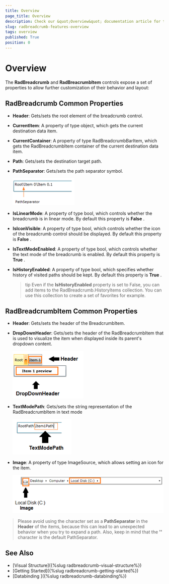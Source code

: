 ```yaml
---
title: Overview
page_title: Overview
description: Check our &quot;Overview&quot; documentation article for the RadBreadcrumb {{ site.framework_name }} control.
slug: radbreadcrumb-features-overview
tags: overview
published: True
position: 0
---
```


# Overview

The __RadBreadcrumb__ and __RadBreacrumbItem__ controls expose a set of properties to allow further customization of their behavior and layout:

## RadBreadcrumb Common Properties

* __Header__: Gets/sets the root element of the breadcrumb control.

* __CurrentItem__: A property of type object, which gets the current destination data item.

* __CurrentContainer__: A property of type RadBreadcrumbBarItem, which gets the RadBreadcrumbItem container of the current destination data item.

* __Path__: Gets/sets the destination target path.

* __PathSeparator__: Gets/sets the path separator symbol.

	![WPF RadBreadcrumb Path Separator](images/breadcrumb_features_overview_path_separator.png)

* __IsLinearMode__: A property of type bool, which controls whether the breadcrumb is in linear mode. By default this property is __False__ .

* __IsIconVisible__: A property of type bool, which controls whether the icon of the breadcrumb control should be displayed. By default this property is __False__ .

* __IsTextModeEnabled__: A property of type bool, which controls whether the text mode of the breadcrumb is enabled. By default this property is __True__ .

* __IsHistoryEnabled__: A property of type bool, which specifies whether history of visited paths should be kept. By default this property is __True__ .

	>tip Even if the __IsHistoryEnabled__ property is set to False, you can add items to the RadBreadcrumb.HistoryItems collection. You can use this collection to create a set of favorites for example.

## RadBreadcrumbItem Common Properties

* __Header__: Gets/sets the header of the BreadcrumbItem.

* __DropDownHeader__: Gets/sets the header of the RadBreadcrumbItem that is used to visualize the item when displayed inside its parent's dropdown content.

	![WPF RadBreadcrumb Dropdown Header](images/breadcrumb_features_overview_dropdown_header.png)

* __TextModePath__: Gets/sets the string representation of the RadBreadcrumbItem in text mode

	![WPF RadBreadcrumb TextModePath](images/breadcrumb_features_overview_textmodepath.png)

* __Image__: A property of type ImageSource, which allows setting an icon for the item.

	![WPF RadBreadcrumb Image](images/breadcrumb_features_overview_itemimage.png)

>Please avoid using the character set as a __PathSeparator__ in the __Header__ of the items, because this can lead to an unexpected behavior when you try to expand a path. Also, keep in mind that the __'\'__ character is the default PathSeparator.
	
## See Also
 * [Visual Structure]({%slug radbreadcrumb-visual-structure%})
 * [Getting Started]({%slug radbreadcrumb-getting-started%})
 * [Databinding ]({%slug radbreadcrumb-databinding%})